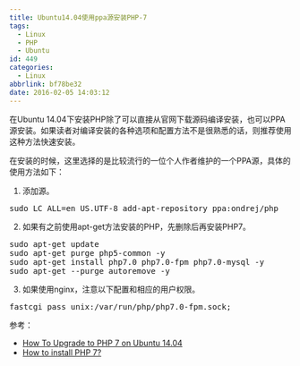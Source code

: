 ```yaml
---
title: Ubuntu14.04使用ppa源安装PHP-7
tags:
  - Linux
  - PHP
  - Ubuntu
id: 449
categories:
  - Linux
abbrlink: bf78be32
date: 2016-02-05 14:03:12
---
```


在Ubuntu 14.04下安装PHP除了可以直接从官网下载源码编译安装，也可以PPA源安装。如果读者对编译安装的各种选项和配置方法不是很熟悉的话，则推荐使用这种方法快速安装。

在安装的时候，这里选择的是比较流行的一位个人作者维护的一个PPA源，具体的使用方法如下：

1.  添加源。
<pre class="lang:default decode:true">sudo LC_ALL=en_US.UTF-8 add-apt-repository ppa:ondrej/php</pre>

2.  如果有之前使用apt-get方法安装的PHP，先删除后再安装PHP7。
<pre class="lang:default decode:true">sudo apt-get update
sudo apt-get purge php5-common -y
sudo apt-get install php7.0 php7.0-fpm php7.0-mysql -y
sudo apt-get --purge autoremove -y</pre>

3.  如果使用nginx，注意以下配置和相应的用户权限。
<pre class="lang:default decode:true ">fastcgi_pass unix:/var/run/php/php7.0-fpm.sock;</pre>

参考：

*   [How To Upgrade to PHP 7 on Ubuntu 14.04](https://www.digitalocean.com/community/tutorials/how-to-upgrade-to-php-7-on-ubuntu-14-04)
*   [How to install PHP 7?](http://askubuntu.com/questions/705880/how-to-install-php-7)